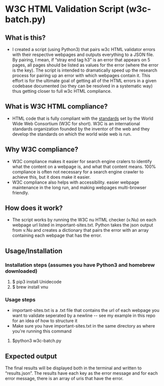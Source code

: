 # W3C HTML Validation Script (w3c-batch.py)
## What is this?
* I created a script (using Python3) that pairs w3c HTML validator errors with their respective webpages and outputs everything to a JSON file. By pairing, I mean, if “stray end tag h3” is an error that appears on 5 pages, all pages should be listed as values for the error (where the error is the key). The script is intended to dramatically speed up the research process for pairing up an error with which webpages contain it. This effort is for the ultimate goal of getting all of the HTML errors in a given codebase documented (so they can be resolved in a systematic way) thus getting closer to full w3c HTML compliance.

## What is W3C HTML compliance?
* HTML code that is fully compliant with the <a href='https://www.w3.org/standards/'>standards</a> set by the World Wide Web Consortium (W3C for short). W3C is an international standards organization founded by the inventor of the web and they develop the standards on which the world wide web is run.

## Why W3C compliance?
* W3C compliance makes it easier for search engine cralers to identify what the content on a webpage is, and what that content means. 100% compliance is often not necessary for a search engine crawler to achieve this, but it does make it easier.
* W3C compliance also helps with accessibility. easier webpage maintenance in the long run, and making webpages multi-browser friendly.

## How does it work?
* The script works by running the W3C nu HTML checker (v.Nu) on each webpage url listed in important-sites.txt. Python takes the json output from v.Nu and creates a dictionary that pairs the error with an array containing each webpage that has the error.

## Usage/Installation
### Installation steps (assumes you have Python3 and homebrew downloaded)
1. $ pip3 install Unidecode
1. $ brew install vnu

### Usage steps
* important-sites.txt is a .txt file that contains the url of each webpage you want to validate seperated by a newline -- see my example in this repo for an idea of how to structure it
* Make sure you have important-sites.txt in the same directory as where you're running this command
1. $python3 w3c-batch.py

## Expected output
The final results will be displayed both in the terminal and written to “results.json”. The results have each key as the error message and for each error message, there is an array of uris that have the error.
